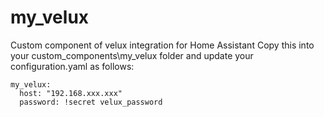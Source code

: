# my_velux
Custom component of velux integration for Home Assistant
Copy this into your custom_components\my_velux folder and update your configuration.yaml as follows:


    my_velux:
      host: "192.168.xxx.xxx"
      password: !secret velux_password
